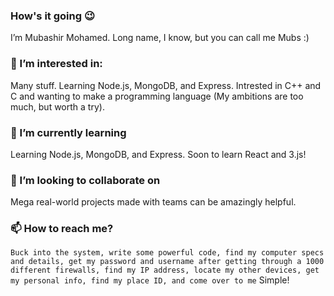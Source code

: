  ### How's it going 😉
 I’m Mubashir Mohamed. Long name, I know, but you can call me Mubs :)
 ### 👀 I’m interested in:
 Many stuff. Learning Node.js, MongoDB, and Express. Intrested in C++ and C and wanting to make a programming language (My ambitions are too much, but worth a try).
 ### 🌱 I’m currently learning
 Learning Node.js, MongoDB, and Express. Soon to learn React and 3.js!
 ### 💞️ I’m looking to collaborate on
 Mega real-world projects made with teams can be amazingly helpful.
 ### 📫 How to reach me?
 `Buck into the system, write some powerful code, find my computer specs and details, get my password and username after getting through a 1000 different firewalls, find my IP address, locate my other devices, get my personal info, find my place ID, and come over to me`
 Simple!

<!---
Mubashir-Mohamed647/Mubashir-Mohamed647 is a ✨ special ✨ repository because its `README.md` (this file) appears on your GitHub profile.
You can click the Preview link to take a look at your changes.
--->
